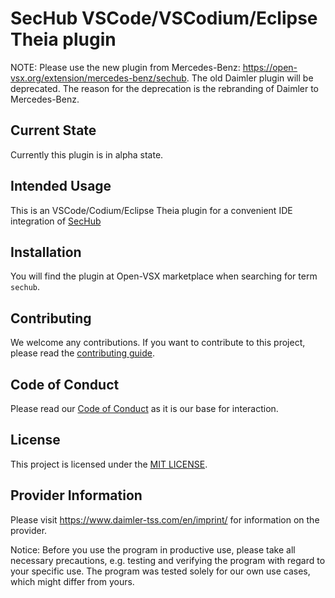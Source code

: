 <!-- SPDX-License-Identifier: MIT -->

# SecHub VSCode/VSCodium/Eclipse Theia plugin

NOTE: Please use the new plugin from Mercedes-Benz: https://open-vsx.org/extension/mercedes-benz/sechub. The old Daimler plugin will be deprecated. The reason for the deprecation is the rebranding of Daimler to Mercedes-Benz.

## Current State
Currently this plugin is in alpha state.

## Intended Usage

This is an VSCode/Codium/Eclipse Theia plugin for a convenient IDE integration of [SecHub](https://github.com/mercedes-benz/sechub)  

## Installation
You will find the plugin at Open-VSX marketplace when searching for term `sechub`.

## Contributing

We welcome any contributions.
If you want to contribute to this project, please read the [contributing guide](CONTRIBUTING.md).

## Code of Conduct

Please read our [Code of Conduct](https://github.com/mercedes-benz/daimler-foss/blob/master/CODE_OF_CONDUCT.md) as it is our base for interaction.

## License

This project is licensed under the [MIT LICENSE](LICENSE).

## Provider Information

Please visit <https://www.daimler-tss.com/en/imprint/> for information on the provider.

Notice: Before you use the program in productive use, please take all necessary precautions,
e.g. testing and verifying the program with regard to your specific use.
The program was tested solely for our own use cases, which might differ from yours.

